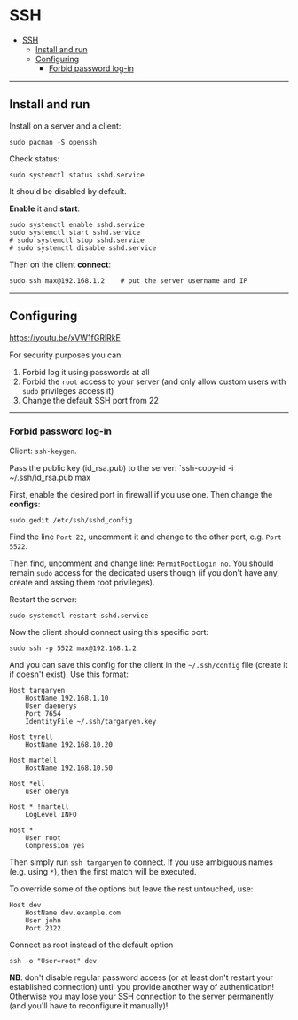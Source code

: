 # SSH

- [SSH](#ssh)
  - [Install and run](#install-and-run)
  - [Configuring](#configuring)
    - [Forbid password log-in](#forbid-password-log-in)

***


## Install and run

Install on a server and a client:

```
sudo pacman -S openssh
```

Check status: 

```
sudo systemctl status sshd.service
```

It should be disabled by default. 

**Enable** it and **start**:

```
sudo systemctl enable sshd.service
sudo systemctl start sshd.service
# sudo systemctl stop sshd.service
# sudo systemctl disable sshd.service
```

Then on the client **connect**:

```
sudo ssh max@192.168.1.2	# put the server username and IP
```

***


## Configuring 

https://youtu.be/xVW1fGRlRkE

For security purposes you can:

1. Forbid log it using passwords at all
2. Forbid the `root` access to your server (and only allow custom users with `sudo` privileges access it)
3. Change the default SSH port from 22

***


### Forbid password log-in

Client: `ssh-keygen`. 

Pass the public key (id_rsa.pub) to the server: `ssh-copy-id -i ~/.ssh/id_rsa.pub max



First, enable the desired port in firewall if you use one. Then change the **configs**:

```
sudo gedit /etc/ssh/sshd_config
```

Find the line `Port 22`, uncomment it and change to the other port, e.g. `Port 5522`. 

Then find, uncomment and change line: `PermitRootLogin no`. You should remain `sudo` access for the dedicated users though (if you don't have any, create and assing them root privileges).

Restart the server:

```
sudo systemctl restart sshd.service
```

Now the client should connect using this specific port:

```
sudo ssh -p 5522 max@192.168.1.2
```

And you can save this config for the client in the `~/.ssh/config` file (create it if doesn't exist). Use this format:

```
Host targaryen
    HostName 192.168.1.10
    User daenerys
    Port 7654
    IdentityFile ~/.ssh/targaryen.key

Host tyrell
    HostName 192.168.10.20

Host martell
    HostName 192.168.10.50

Host *ell
    user oberyn

Host * !martell
    LogLevel INFO

Host *
    User root
    Compression yes

```

Then simply run `ssh targaryen` to connect. If you use ambiguous names (e.g. using `*`), then the first match will be executed.

To override some of the options but leave the rest untouched, use:

```
Host dev
    HostName dev.example.com
    User john
    Port 2322
```

Connect as root instead of the default option

```
ssh -o "User=root" dev
```

**NB**: don't disable regular password access (or at least don't restart your established connection) until you provide another way of authentication! Otherwise you may lose your SSH connection to the server permanently (and you'll have to reconfigure it manually)!




